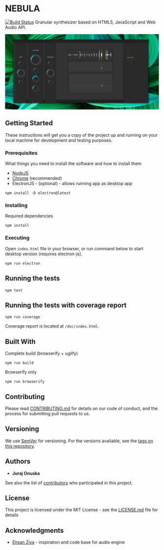 # NEBULA

[![Build Status](https://travis-ci.org/nthe/elements.svg?branch=master)](https://travis-ci.org/nthe/elements) Granular synthesizer based on HTML5, JavaScript and Web Audio API.

![screen](screen.png)
## Getting Started

These instructions will get you a copy of the project up and running on your local machine for development and testing purposes. 


### Prerequisites

What things you need to install the software and how to install them

- [NodeJS](https://nodejs.org/en/download/)
- [Chrome](https://www.google.com/chrome/) (recommended)
- ElectronJS - (optional) - allows running app as desktop app

```
npm install -D electron@latest
```


### Installing

Required dependencies

```
npm install
```

### Executing 

Open `index.html` file in your browser, or run command below to start desktop version (requires electron-js).

```
npm run electron
```

## Running the tests

```
npm test
```

## Running the tests with coverage report

```
npm run coverage
```

Coverage report is located at `/doc/index.html`.

## Built With

Complete build (browserify + uglify)
```
npm run build
```

Browserify only
```
npm run browserify
```

## Contributing

Please read [CONTRIBUTING.md](CONTRIBUTING.md) for details on our code of conduct, and the process for submitting pull requests to us.

## Versioning

We use [SemVer](http://semver.org/) for versioning. For the versions available, see the [tags on this repository](https://github.com/nthe/elements/tags). 

## Authors

* **Juraj Onuska** 

See also the list of [contributors](https://github.com/nthe/elements/contributors) who participated in this project.

## License

This project is licensed under the MIT License - see the [LICENSE.md](LICENSE.md) file for details

## Acknowledgments

* [Ehsan Ziya](https://github.com/zya/granular) - inspiration and code base for audio engine
